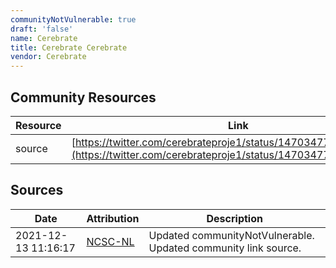 ```yaml
---
communityNotVulnerable: true
draft: 'false'
name: Cerebrate
title: Cerebrate Cerebrate
vendor: Cerebrate
---
```



## Community Resources
| Resource | Link |
| --- | --- |
| source | [https://twitter.com/cerebrateproje1/status/1470347775141421058](https://twitter.com/cerebrateproje1/status/1470347775141421058) |


## Sources
| Date | Attribution | Description |
| --- | --- | --- |
| 2021-12-13 11:16:17 | [NCSC-NL](https://github.com/NCSC-NL/log4shell/blob/main/software/README.md) | Updated communityNotVulnerable. Updated community link source.  |
